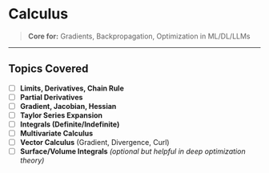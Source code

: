 #  Calculus

> **Core for:** Gradients, Backpropagation, Optimization in ML/DL/LLMs

---

##  Topics Covered

- [ ] **Limits, Derivatives, Chain Rule**
- [ ] **Partial Derivatives**
- [ ] **Gradient, Jacobian, Hessian**
- [ ] **Taylor Series Expansion**
- [ ] **Integrals (Definite/Indefinite)**
- [ ] **Multivariate Calculus**
- [ ] **Vector Calculus** (Gradient, Divergence, Curl)
- [ ] **Surface/Volume Integrals** *(optional but helpful in deep optimization theory)*
